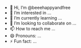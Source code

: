 - 👋 Hi, I’m @beeehappyandfree
- 👀 I’m interested in ...
- 🌱 I’m currently learning ...
- 💞️ I’m looking to collaborate on ...
- 📫 How to reach me ...
- 😄 Pronouns: ...
- ⚡ Fun fact: ...

<!---
beeehappyandfree/beeehappyandfree is a ✨ special ✨ repository because its `README.md` (this file) appears on your GitHub profile.
You can click the Preview link to take a look at your changes.
--->

